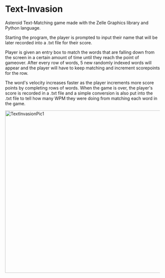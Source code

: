 # Text-Invasion

Asteroid Text-Matching game made with the Zelle Graphics library and Python language.

Starting the program, the player is prompted to input their name that will be later recorded into a .txt file for their score.

Player is given an entry box to match the words that are falling down from the screen in a certain amount of time until they reach the point of gameover. After every row of words, 5 new randomly indexed words will appear and the player will have to keep matching and increment scorepoints for the row. 

The word's velocity increases faster as the player increments more score points by completing rows of words. When the game is over, the player's score is recorded in a .txt file and a simple conversion is also put into the .txt file to tell how many WPM they were doing from matching each word in the game.

<img width="528" alt="TextInvasionPic1" src="https://user-images.githubusercontent.com/46412260/64909847-06b3ab80-d6df-11e9-8a01-595d5d6514b4.PNG">
